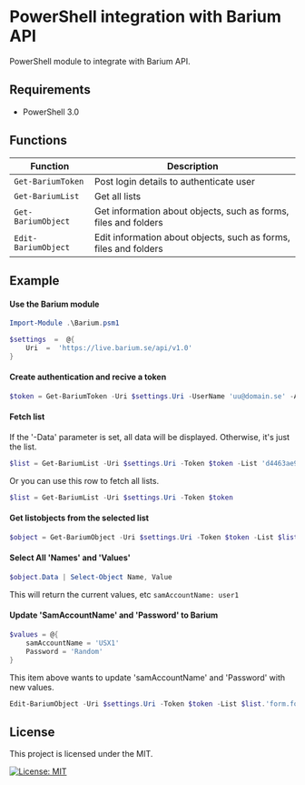 # PowerShell integration with Barium API

PowerShell module to integrate with Barium API.

## Requirements

- PowerShell 3.0

## Functions

| Function            | Description                                                      |
| ------------------- | ---------------------------------------------------------------- |
| `Get-BariumToken`   | Post login details to authenticate user                          |
| `Get-BariumList`    | Get all lists                                                    |
| `Get-BariumObject`  | Get information about objects, such as forms, files and folders  |
| `Edit-BariumObject` | Edit information about objects, such as forms, files and folders |

## Example

#### Use the Barium module

```powershell
Import-Module .\Barium.psm1

$settings  =  @{
    Uri  =  'https://live.barium.se/api/v1.0'
}
```

#### Create authentication and recive a token

```powershell
$token = Get-BariumToken -Uri $settings.Uri -UserName 'uu@domain.se' -ApiKey '2a699363-f2b7-4ebf-8fe1-82b9ab7062bf' -Password 'pw1'
```

#### Fetch list

If the '-Data' parameter is set, all data will be displayed. Otherwise, it's just the list.

```powershell
$list = Get-BariumList -Uri $settings.Uri -Token $token -List 'd4463ae9-a50a-49ab-9160-80c60637c78d' -Data
```

Or you can use this row to fetch all lists.

```powershell
$list = Get-BariumList -Uri $settings.Uri -Token $token
```

#### Get listobjects from the selected list

```powershell
$object = Get-BariumObject -Uri $settings.Uri -Token $token -List $list.'form.formId'
```

#### Select All 'Names' and 'Values'

```powershell
$object.Data | Select-Object Name, Value
```

This will return the current values, etc `samAccountName: user1`

#### Update 'SamAccountName' and 'Password' to Barium

```powershell
$values = @{
    samAccountName = 'USX1'
    Password = 'Random'
}
```

This item above wants to update 'samAccountName' and 'Password' with new values.

```powershell
Edit-BariumObject -Uri $settings.Uri -Token $token -List $list.'form.formId' -Values $values
```

## License

This project is licensed under the MIT.

[![License: MIT](https://img.shields.io/badge/License-MIT-yellow.svg)](LICENSE)
